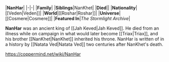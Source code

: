 |**NanHar**|
|-|-|
|**Family**|
|**Siblings**|NanKhet|
|**Died**||
|**Nationality**|[[Veden\|Veden]]|
|**World**|[[Roshar\|Roshar]]|
|**Universe**|[[Cosmere\|Cosmere]]|
|**Featured In**|*The Stormlight Archive*|

**NanHar** was an ancient king of [[Jah Keved\|Jah Keved]].
He died from an illness while on campaign in what would later become [[Triax\|Triax]], and his brother [[NanKhet\|NanKhet]] inherited his throne.
NanHar is written of in a history by [[Natata Ved\|Natata Ved]] two centuries after NanKhet's death.



https://coppermind.net/wiki/NanHar